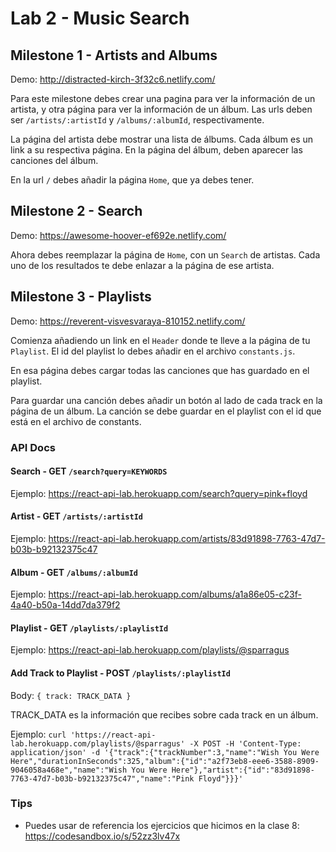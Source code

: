 # Lab 2 - Music Search

## Milestone 1 - Artists and Albums

Demo: http://distracted-kirch-3f32c6.netlify.com/

Para este milestone debes crear una pagina para ver la información de un artista, y otra página para ver la información de un álbum. Las urls deben ser `/artists/:artistId` y `/albums/:albumId`, respectivamente.

La página del artista debe mostrar una lista de álbums. Cada álbum es un link a su respectiva página. En la página del álbum, deben aparecer las canciones del álbum.

En la url `/` debes añadir la página `Home`, que ya debes tener.

## Milestone 2 - Search

Demo: https://awesome-hoover-ef692e.netlify.com/

Ahora debes reemplazar la página de `Home`, con un `Search` de artistas. Cada uno de los resultados te debe enlazar a la página de ese artista.

## Milestone 3 - Playlists

Demo: https://reverent-visvesvaraya-810152.netlify.com/

Comienza añadiendo un link en el `Header` donde te lleve a la página de tu `Playlist`. El id del playlist lo debes añadir en el archivo `constants.js`.

En esa página debes cargar todas las canciones que has guardado en el playlist.

Para guardar una canción debes añadir un botón al lado de cada track en la página de un álbum. La canción se debe guardar en el playlist con el id que está en el archivo de constants.

### API Docs

#### Search - GET `/search?query=KEYWORDS`

Ejemplo: https://react-api-lab.herokuapp.com/search?query=pink+floyd

#### Artist - GET `/artists/:artistId`

Ejemplo: https://react-api-lab.herokuapp.com/artists/83d91898-7763-47d7-b03b-b92132375c47

#### Album - GET `/albums/:albumId`

Ejemplo: https://react-api-lab.herokuapp.com/albums/a1a86e05-c23f-4a40-b50a-14dd7da379f2

#### Playlist - GET `/playlists/:playlistId`

Ejemplo: https://react-api-lab.herokuapp.com/playlists/@sparragus

#### Add Track to Playlist - POST `/playlists/:playlistId`

Body: `{ track: TRACK_DATA }`

TRACK_DATA es la información que recibes sobre cada track en un álbum.

Ejemplo:
`curl 'https://react-api-lab.herokuapp.com/playlists/@sparragus' -X POST -H 'Content-Type: application/json' -d '{"track":{"trackNumber":3,"name":"Wish You Were Here","durationInSeconds":325,"album":{"id":"a2f73eb8-eee6-3588-8909-9046058a468e","name":"Wish You Were Here"},"artist":{"id":"83d91898-7763-47d7-b03b-b92132375c47","name":"Pink Floyd"}}}'`

### Tips

- Puedes usar de referencia los ejercicios que hicimos en la clase 8: https://codesandbox.io/s/52zz3lv47x
